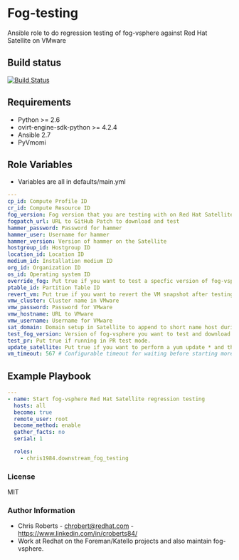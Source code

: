 # Fog-testing

Ansible role to do regression testing of fog-vsphere against Red Hat Satellite on VMware

## Build status

[![Build Status](https://travis-ci.org/chris1984/downstream-fog-testing.svg?branch=master)](https://travis-ci.org/chris1984/downstream-fog-testing)

## Requirements

* Python >= 2.6
* ovirt-engine-sdk-python >= 4.2.4
* Ansible 2.7
* PyVmomi

## Role Variables

* Variables are all in defaults/main.yml

```yaml
---
cp_id: Compute Profile ID
cr_id: Compute Resource ID
fog_version: Fog version that you are testing with on Red Hat Satellite
fogpatch_url: URL to GitHub Patch to download and test
hammer_password: Password for hammer
hammer_user: Username for hammer
hammer_version: Version of hammer on the Satellite
hostgroup_id: Hostgroup ID
location_id: Location ID
medium_id: Installation medium ID
org_id: Organization ID
os_id: Operating system ID
override_fog: Put true if you want to test a specfic version of fog-vsphere than on the machine
ptable_id: Partition Table ID
revert_vm: Put true if you want to revert the VM snapshot after testing
vmw_cluster: Cluster name in VMware
vmw_password: Password for VMware
vmw_hostname: URL to VMware
vmw_username: Username for VMware
sat_domain: Domain setup in Satellite to append to short name host during creation
test_fog_version: Version of fog-vsphere you want to test and download. IE 2.5.0
test_pr: Put true if running in PR test mode.
update_satellite: Put true if you want to perform a yum update * and then an installer run with the --upgrade flag
vm_timeout: 567 # Configurable timeout for waiting before starting more VM creation tasks
```

## Example Playbook

```yaml
---
- name: Start fog-vsphere Red Hat Satellite regression testing
  hosts: all
  become: true
  remote_user: root
  become_method: enable
  gather_facts: no
  serial: 1

  roles:
    - chris1984.downstream_fog_testing
```

### License

MIT

### Author Information

* Chris Roberts - chrobert@redhat.com  - https://www.linkedin.com/in/croberts84/
* Work at Redhat on the Foreman/Katello projects and also maintain fog-vsphere.